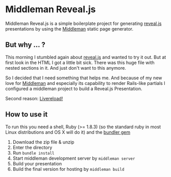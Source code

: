 Middleman Reveal.js
===================

Middleman Reveal.js is a simple boilerplate project for generating [reveal.js](http://lab.hakim.se/reveal-js/) presentations by using the [Middleman](http://middlemanapp.com/) static page generator.

But why ... ?
-------------

This morning I stumbled again about [reveal.js](http://lab.hakim.se/reveal-js/) and wanted to try it out. But at first look in the HTML I got a little bit sick. There was this huge file with nested sections in it. And just don't want to this anymore.

So I decided that I need something that helps me. And because of my new love for  [Middleman](http://middlemanapp.com/) and especially its capability to render Rails-like partials I configured a middleman project to build a Reveal.js Presentation.

Second reason: [Livereload!](https://github.com/guard/guard-livereload)

How to use it
-------------

To run this you need a shell, Ruby (>= 1.8.3) (so the standard ruby in most Linux distributions and OS X will do it) and the [bundler gem](http://bundler.io/)

1. Download the zip file & unzip
2. Enter the directory
3. Run `bundle install`
4. Start middleman development server by `middleman server`
5. Build your presentation
6. Build the final version for hosting by `middleman build`